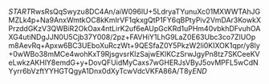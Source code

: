 $START$RwsRsQqSwyzu8DC4An/aiW096lU+5LdryaTYunuXc01MXWWTAhJGMZLk4p+Na9AnxWmtkOC8kKmIrVF1qkxgQtP1FY6qBPtyPiv2VmDAr3KowkXPrzddGKzV3QWBiR2OkOax4ntLirK2uf6eAUpGcKRd1uPHm40vbkhDFvuhOAXG4utiNDgJJN0U5Cjb37Y008/2pz+FAVHiY1LhG9LaZ0E63Ubc3co7ZlUOpm8AevRq+Apxw6BC3UEboXuRczWt+9QESfaZ0Y5PkzW2li0KIXOK1qpr/y8ly+0wWBo38mMCe4wohKxT9RjsgvsrKlzSajwEKlKCzSrwJgyPn8tz7SKCeeKVeLwkzAKHlY8emdG+y+DovQFUidMyCaxs7wGHERJsVByJ5ovMPFL5wCdNYyrr6bVzftYYHGTQgyA1Dnx0dXyTcwVdcVKFA86A/T8y$END$